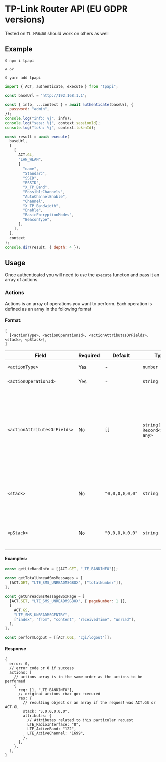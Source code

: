 # TP-Link Router API (EU GDPR versions)

Tested on `TL-MR6400` should work on others as well

## Example

```shell
$ npm i tpapi

# or

$ yarn add tpapi
```

```javascript
import { ACT, authenticate, execute } from "tpapi";

const baseUrl = "http://192.168.1.1";

const { info, ...context } = await authenticate(baseUrl, {
  password: "admin",
});
console.log("info: %j", info);
console.log("sess: %j", context.sessionId);
console.log("tokn: %j", context.tokenId);

const result = await execute(
  baseUrl,
  [
    [
      ACT.GL,
      "LAN_WLAN",
      [
        "name",
        "Standard",
        "SSID",
        "BSSID",
        "X_TP_Band",
        "PossibleChannels",
        "AutoChannelEnable",
        "Channel",
        "X_TP_Bandwidth",
        "Enable",
        "BasicEncryptionModes",
        "BeaconType",
      ],
    ],
  ],
  context
);
console.dir(result, { depth: 4 });
```

## Usage

Once authenticated you will need to use the `execute` function and pass it an array of actions.

### Actions

Actions is an array of operations you want to perform. Each operation is defined as an array in the following format

#### Format:

```
[
  [<actionType>, <actionOperationId>, <actionAttributesOrFields>, <stack>, <pStack>],
]
```

| Field                        | Required | Default         | Type                                | Description                                                                                                                                                                                                                                             | Example                                                        |
| ---------------------------- | -------- | --------------- | ----------------------------------- | ------------------------------------------------------------------------------------------------------------------------------------------------------------------------------------------------------------------------------------------------------- | -------------------------------------------------------------- |
| `<actionType>`               | Yes      | -               | `number`                            | Action type, can be any of `ACT.*`                                                                                                                                                                                                                      | `ACT.GET`                                                      |
| `<actionOperationId>`        | Yes      | -               | `string`                            | String representing the operation                                                                                                                                                                                                                       | `"LTE_BANDINFO"`                                               |
| `<actionAttributesOrFields>` | No       | `[]`            | `string[]` or `Record<string, any>` | Optional list or a key value map of attributes. Writes usually need a map and reads, specifically reading lists requires fields as array. Not all operations require attributes, for such cases you can skip or use an empty array `[]` or object `{}`. | `{pageNumber: 12}` or `['index', 'from', 'content', 'unread']` |
| `<stack>`                    | No       | `"0,0,0,0,0,0"` | `string`                            | Not really sure what this does but some `<actionOperationId>`s require specific "stacks". If ommited the default all zeros are used.                                                                                                                    | `"2,1,0,0,0,0"`                                                |
| `<pStack>`                   | No       | `"0,0,0,0,0,0"` | `string`                            | Not sure if this is used by the device at all, almost always this stays as default all zeros.                                                                                                                                                           | `"0,0,0,0,0,0"`                                                |

#### Examples:

```javascript
const getLteBandInfo = [[ACT.GET, "LTE_BANDINFO"]];

const getTotalUnreadSmsMessages = [
  [ACT.GET, "LTE_SMS_UNREADMSGBOX", ["totalNumber"]],
];

const getUnreadSmsMessageBoxPage = [
  [ACT.SET, "LTE_SMS_UNREADMSGBOX", { pageNumber: 1 }],
  [
    ACT.GS,
    "LTE_SMS_UNREADMSGENTRY",
    ["index", "from", "content", "receivedTime", "unread"],
  ],
];

const performLogout = [[ACT.CGI, "cgi/logout"]];
```

#### Response

```json5
{
  error: 0,
  // error code or 0 if success
  actions: [
    // actions array is in the same order as the actions to be performed
    {
      req: [1, "LTE_BANDINFO"],
      // original actions that got executed
      res: {
        // resulting object or an array if the request was ACT.GS or ACT.GL
        stack: "0,0,0,0,0,0",
        attributes: {
          // Attributes related to this particular request
          LTE_RadioInterface: "8",
          LTE_ActiveBand: "122",
          LTE_ActiveChannel: "1699",
        },
      },
    },
  ],
}
```
